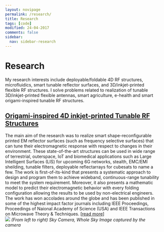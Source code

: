 ```yaml
---
layout: novipage
permalink: /research/
title: Research
tags: [code]
modified: 24-04-2017
comments: false
sidebar:
  nav: sidebar-research
---
```


<!---
	Details about sidebar info is provided inside _data/navigation.yml file
-->

# Research 
My research interests include deployable/foldable 4D RF structures, microfluidics, smart tunable reflector surfaces, and 3D/inkjet-printed flexible RF structures. I solve problems related to realization of tunable 3D/inkjet-printed flexible antennas, smart agriculture, e-health and smart origami-inspired tunable RF structures.  


## [<u>Origami-inspired 4D inkjet-printed Tunable RF Structures</u>](https://soumyabrata.github.io/cloud/)
The main aim of the research was to realize smart shape-reconfigurable printed EM reflector surfaces (such as frequency selective surfaces) that can tune their electromagnetic response with respect to changes in their environment. These state-of-the-art structures can be used in wide range of terrestrial, outerspace, IoT and biomedical applications such as Large Intelligent Surfaces (LIS) for upcoming 6G networks, stealth, EMC/EMI sheilding, tunable filters, deployable reflectarrays for cubesats to name a few. The work is first-of-its-kind that presents a systematic approach to design and program them to achieve wideband, continuous-range tunability to meet the system requirement. Moreover, it also presents a mathematic model to predict their electromagnetic behavior with every folding configuration allowing the results to be used by non-electrical engineers. The work has won accolades around the globe and has been published in some of the highest impact factor journals including IEEE Proceedings, Proceedings of Naional Academy of Science (USA) and IEEE Transactions on Microwave Theory & Techniques.  [[read more](https://soumyabrata.github.io/cloud/)]
    <br />
    <img src="{{ site.url }}/images/sky-imaging.png">
    *(From left to right) Sky Camera, Whole Sky Image captured by the camera* 
